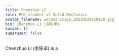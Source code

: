 ```yaml
---
title: Chenzhuo LI
role: PhD student of Solid Mechanics
avatar_filename: wechat-image_20210528150128.jpg
bio: Chenzhuo LI (李陈卓)
social: []
superuser: false
---
```

Chenzhuo LI (李陈卓) is a